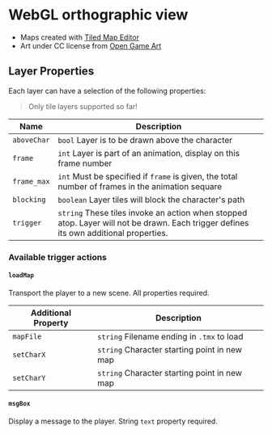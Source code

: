 # WebGL orthographic view

* Maps created with [Tiled Map Editor](https://thorbjorn.itch.io/tiled)
* Art under CC license from [Open Game Art](https://opengameart.org/content/zelda-like-tilesets-and-sprites)

## Layer Properties

Each layer can have a selection of the following properties:

> Only tile layers supported so far!

Name | Description
-----|----------------
`aboveChar` | `bool` Layer is to be drawn above the character
`frame` | `int` Layer is part of an animation, display on this frame number
`frame_max` | `int` Must be specified if `frame` is given, the total number of frames in the animation sequare
`blocking` | `boolean` Layer tiles will block the character's path
`trigger` | `string` These tiles invoke an action when stopped atop. Layer will not be drawn. Each trigger defines its own additional properties.

### Available trigger actions

#### `loadMap`

Transport the player to a new scene. All properties required.

Additional Property | Description
-----|-----------------
`mapFile` | `string` Filename ending in `.tmx` to load
`setCharX` | `string` Character starting point in new map
`setCharY` | `string` Character starting point in new map

#### `msgBox`

Display a message to the player. String `text` property required.
